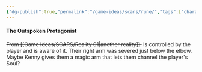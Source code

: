 ```yaml
---
{"dg-publish":true,"permalink":"/game-ideas/scars/rune/","tags":["character"]}
---
```


#### The Outspoken Protagonist

~~From [[Game Ideas/SCARS/Reality 01\|another reality]].~~
Is controlled by the player and is aware of it.
Their right arm was severed just below the elbow.
Maybe Kenny gives them a magic arm that lets them channel the player's Soul?